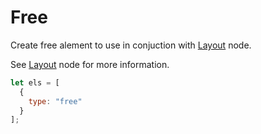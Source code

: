 # Free
Create free alement to use in conjuction with [Layout](/library/nodes/layout) node.

See  [Layout](/library/nodes/layout) node for more information.

```js
let els = [
  {
    type: "free"
  }
];

```

